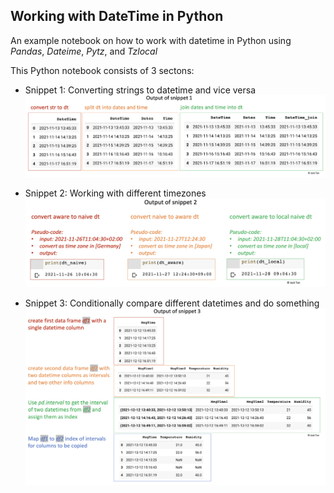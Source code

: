 ## Working with DateTime in Python

An example notebook on how to work with datetime in Python using *Pandas*, *Dateime*, *Pytz*, and *Tzlocal* 

This Python notebook consists of 3 sectons:

- Snippet 1: Converting strings to datetime and vice versa 
![alt text](Output_Snippet1.png)

- Snippet 2: Working with different timezones 
![alt text](Output_Snippet2.png)

- Snippet 3: Conditionally compare different datetimes and do something 
![alt text](Output_Snippet3.png)
